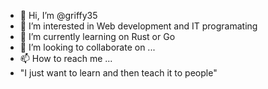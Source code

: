 - 👋 Hi, I’m @griffy35
- 👀 I’m interested in Web development and IT programating
- 🌱 I’m currently learning on Rust or Go
- 💞️ I’m looking to collaborate on ...
- 📫 How to reach me ...
- "I just want to learn and then teach it to people"
<!---
griffy35/griffy35 is a ✨ special ✨ repository because its `README.md` (this file) appears on your GitHub profile.
You can click the Preview link to take a look at your changes.
--->
